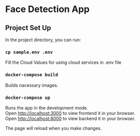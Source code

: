 # Face Detection App

## Project Set Up

In the project directory, you can run:

### `cp sample.env .env`

Fill the Cloud Values for using cloud services in .env file

### `docker-compose build`

Builds nacessary images.

### `docker-compose up`

Runs the app in the development mode.\
Open [http://localhost:3000](http://localhost:3000) to view frontend it in your browser.\
Open [http://localhost:8000](http://localhost:8000) to view backend it in your browser.

The page will reload when you make changes.
